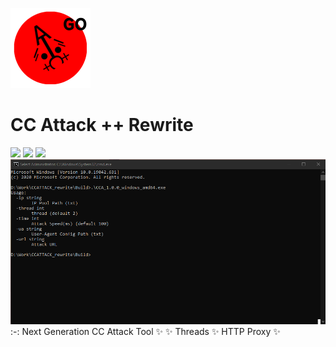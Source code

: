 ![CC Attack Rewrite](https://github.com/MasonDye/CC-Attack-Rewrite/blob/main/CCAttack++Go128.png?raw=true)
# CC Attack ++ Rewrite
![](https://img.shields.io/badge/build-success-green) ![](https://img.shields.io/badge/version-1.0.0-orange) ![](https://img.shields.io/badge/author-MasonDye-blue)
![CC Attack Rewrite preview](https://github.com/MasonDye/CC-Attack-Rewrite/blob/main/preview.png?raw=true)
:-:
Next Generation CC Attack Tool ✨
✨ Threads ✨ HTTP Proxy ✨


